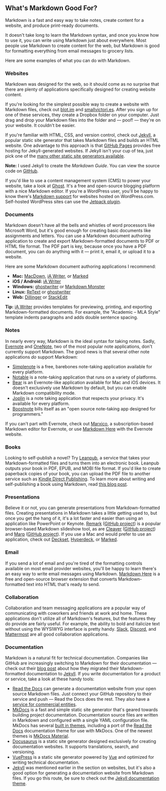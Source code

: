 ## What's Markdown Good For?

Markdown is a fast and easy way to take notes, create content for a website, and produce print-ready documents.

It doesn't take long to learn the Markdown syntax, and once you know how to use it, you can write using Markdown just about everywhere. Most people use Markdown to create content for the web, but Markdown is good for formatting everything from email messages to grocery lists.

Here are some examples of what you can do with Markdown.

### Websites

Markdown was designed for the web, so it should come as no surprise that there are plenty of applications specifically designed for creating website content.

If you're looking for the simplest possible way to create a website with Markdown files, check out [blot.im](https://blot.im) and [smallvictori.es](https://smallvictori.es). After you sign up for one of these services, they create a Dropbox folder on your computer. Just drag and drop your Markdown files into the folder and — poof! — they're on your website. It couldn't be easier.

If you're familiar with HTML, CSS, and version control, check out [Jekyll](/tools/jekyll/), a popular static site generator that takes Markdown files and builds an HTML website. One advantage to this approach is that [GitHub Pages](/tools/github-pages/) provides free hosting for Jekyll-generated websites. If Jekyll isn't your cup of tea, just pick one of the [many other static site generators available](https://www.staticgen.com/).

<div class="alert alert-info">
  <i class="fas fa-info-circle"></i> <strong>Note:</strong> I used Jekyll to create the <i>Markdown Guide</i>. You can view the source code on <a href="https://github.com/mattcone/markdown-guide">GitHub</a>.
</div>

If you'd like to use a content management system (CMS) to power your website, take a look at [Ghost](/tools/ghost/). It's a free and open-source blogging platform with a nice Markdown editor. If you're a WordPress user, you'll be happy to know there's [Markdown support](https://en.support.wordpress.com/markdown/) for websites hosted on WordPress.com. Self-hosted WordPress sites can use the [Jetpack plugin](https://jetpack.com/support/markdown/).

### Documents

Markdown doesn't have all the bells and whistles of word processors like Microsoft Word, but it's good enough for creating basic documents like assignments and letters. You can use a Markdown document authoring application to create and export Markdown-formatted documents to PDF or HTML file format. The PDF part is key, because once you have a PDF document, you can do anything with it — print it, email it, or upload it to a website.

Here are some Markdown document authoring applications I recommend:

- **Mac:** [MacDown](/tools/macdown/), [iA Writer](/tools/ia-writer/), or [Marked](https://marked2app.com/)
- **iOS / Android:** [iA Writer](/tools/ia-writer/)
- **Windows:** [ghostwriter](https://wereturtle.github.io/ghostwriter/) or [Markdown Monster](https://markdownmonster.west-wind.com/)
- **Linux:** [ReText](https://github.com/retext-project/retext) or [ghostwriter](https://wereturtle.github.io/ghostwriter/)
- **Web:** [Dillinger](/tools/dillinger/) or [StackEdit](/tools/stackedit/)

<div class="alert alert-success">
  <i class="fas fa-lightbulb"></i> <strong>Tip:</strong> <a href="https://ia.net/writer/templates/">iA Writer</a> provides templates for previewing, printing, and exporting Markdown-formatted documents. For example, the "Academic – MLA Style" template indents paragraphs and adds double sentence spacing.
</div>

### Notes

In nearly every way, Markdown is the ideal syntax for taking notes. Sadly, [Evernote](https://evernote.com/) and [OneNote](https://www.onenote.com/), two of the most popular note applications, don't currently support Markdown. The good news is that several other note applications *do* support Markdown:

- [Simplenote](/tools/simplenote/) is a free, barebones note-taking application available for every platform.
- [Notable](/tools/notable/) is a note-taking application that runs on a variety of platforms.
- [Bear](/tools/bear/) is an Evernote-like application available for Mac and iOS devices. It doesn't exclusively use Markdown by default, but you can enable Markdown compatibility mode.
- [Joplin](/tools/joplin/) is a note taking application that respects your privacy. It's available for every platform.
- [Boostnote](/tools/boostnote/) bills itself as an "open source note-taking app designed for programmers."

If you can't part with Evernote, check out [Marxico](https://marxi.co/), a subscription-based Markdown editor for Evernote, or use [Markdown Here](/tools/markdown-here/) with the Evernote website.

### Books

Looking to self-publish a novel? Try [Leanpub](https://leanpub.com/), a service that takes your Markdown-formatted files and turns them into an electronic book. Leanpub outputs your book in PDF, EPUB, and MOBI file format. If you'd like to create paperback copies of your book, you can upload the PDF file to another service such as [Kindle Direct Publishing](https://kdp.amazon.com). To learn more about writing and self-publishing a book using Markdown, read [this blog post](https://medium.com/techspiration-ideas-making-it-happen/how-i-wrote-and-published-my-novel-using-only-open-source-tools-5cdfbd7c00ca).

### Presentations

Believe it or not, you can generate presentations from Markdown-formatted files. Creating presentations in Markdown takes a little getting used to, but once you get the hang of it, it's a lot faster and easier than using an application like PowerPoint or Keynote. [Remark](https://remarkjs.com) ([GitHub project](https://github.com/gnab/remark)) is a popular browser-based Markdown slideshow tool, as are [Cleaver](https://jdan.github.io/cleaver/) ([GitHub project](https://github.com/jdan/cleaver)) and [Marp](https://marp.app/) ([GitHub project](https://github.com/marp-team/marp)). If you use a Mac and would prefer to use an application, check out [Deckset](https://www.decksetapp.com/), [Hyperdeck](https://hyperdeck.io/), or [Marked](https://marked2app.com/).

### Email

If you send a lot of email and you're tired of the formatting controls available on most email provider websites, you'll be happy to learn there's an easy way to write email messages using Markdown. [Markdown Here](/tools/markdown-here/) is a free and open-source browser extension that converts Markdown-formatted text into HTML that's ready to send.

### Collaboration

Collaboration and team messaging applications are a popular way of communicating with coworkers and friends at work and home. These applications don't utilize all of Markdown's features, but the features they do provide are fairly useful. For example, the ability to bold and italicize text without using the WYSIWYG interface is pretty handy. [Slack](/tools/slack/), [Discord](/tools/discord/), and [Mattermost](/tools/mattermost/) are all good collaboration applications.

### Documentation

Markdown is a natural fit for technical documentation. Companies like GitHub are increasingly switching to Markdown for their documentation — check out their [blog post](https://github.com/blog/1939-how-github-uses-github-to-document-github) about how they migrated their Markdown-formatted documentation to [Jekyll](/tools/jekyll/). If you write documentation for a product or service, take a look at these handy tools:

- [Read the Docs](https://readthedocs.org) can generate a documentation website from your open source Markdown files. Just connect your GitHub repository to their service and push — Read the Docs does the rest. They also have a [service for commercial entities](https://readthedocs.com/).
- [MkDocs](/tools/mkdocs/) is a fast and simple static site generator that's geared towards building project documentation. Documentation source files are written in Markdown and configured with a single YAML configuration file. MkDocs has several [built in themes](https://www.mkdocs.org/user-guide/styling-your-docs/), including a port of the [Read the Docs](https://readthedocs.org/) documentation theme for use with MkDocs. One of the newest themes is [MkDocs Material](https://squidfunk.github.io/mkdocs-material/).
- [Docusaurus](/tools/docusaurus/) is a static site generator designed exclusively for creating documentation websites. It supports translations, search, and versioning.
- [VuePress](https://vuepress.vuejs.org/) is a static site generator powered by [Vue](https://vuejs.org/) and optimized for writing technical documentation.
- [Jekyll](/tools/jekyll/) was mentioned earlier in the section on websites, but it's also a good option for generating a documentation website from Markdown files. If you go this route, be sure to check out the [Jekyll documentation theme](https://idratherbewriting.com/documentation-theme-jekyll/).
